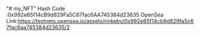 "# my_NFT" 
Hash Code :0x992e65f14cB9d829Fa5C67fac6AA745384d23635
OpenSea Link:https://testnets.opensea.io/assets/rinkeby/0x992e65f14cb9d829fa5c67fac6aa745384d23635/2
